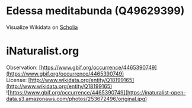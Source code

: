 
Edessa meditabunda (Q49629399)
==============================
  
Visualize Wikidata on [Scholia](https://scholia.toolforge.org/taxon/Q49629399)
# iNaturalist.org
  
Observation: [https://www.gbif.org/occurrence/4465390749](https://www.gbif.org/occurrence/4465390749)  
License: [http://www.wikidata.org/entity/Q18199165](http://www.wikidata.org/entity/Q18199165)  
![https://www.gbif.org/occurrence/4465390749](https://inaturalist-open-data.s3.amazonaws.com/photos/253672496/original.jpg)